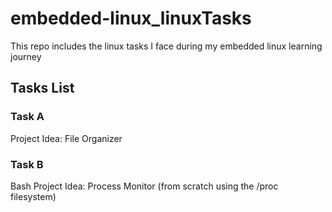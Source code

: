 # embedded-linux_linuxTasks

This repo includes the linux tasks I face during my embedded linux learning journey

## Tasks List

### Task A

Project Idea: File Organizer

### Task B

Bash Project Idea: Process Monitor (from scratch using the /proc filesystem)
